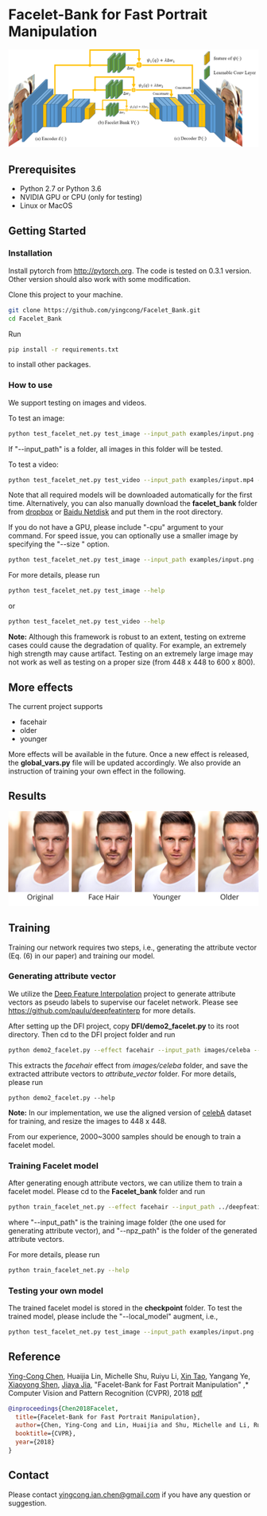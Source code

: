 # Facelet-Bank for Fast Portrait Manipulation

![framework](images/framework.png)

## Prerequisites

- Python 2.7 or Python 3.6
- NVIDIA GPU or CPU (only for testing)
- Linux or MacOS

## Getting Started

### Installation

Install pytorch from <http://pytorch.org>. The code is tested on 0.3.1 version. Other version should also work with some modification. 

Clone this project to your machine. 

```bash
git clone https://github.com/yingcong/Facelet_Bank.git
cd Facelet_Bank
```

Run 

```bash
pip install -r requirements.txt
```

to install other packages.

### How to use

We support testing on images and videos. 

To test an image:

```bash
python test_facelet_net.py test_image --input_path examples/input.png --effect facehair --strength 5
```

If "--input_path" is a folder, all images in this folder will be tested.

To test a video:

```bash
python test_facelet_net.py test_video --input_path examples/input.mp4 --effect facehair --strength 5
```

Note that all required models will be downloaded automatically for the first time. Alternatively, you can also manually download the **facelet_bank** folder from [dropbox](https://www.dropbox.com/sh/zlx22zgunfl0ueh/AACwoywXOFqSzMnasFGFwjkDa?dl=0) or [Baidu Netdisk](https://pan.baidu.com/s/1ec7hVQSnhqbpNg9f93jxzw) and put them in the root directory. 

If you do not have a GPU, please include "-cpu" argument to your command. For speed issue, you can optionally use a smaller image by specifying the "--size " option. 

```bash
python test_facelet_net.py test_image --input_path examples/input.png --effect facehair --strength 5 --size 400,300 -cpu
```

For more details, please run

```bash
python test_facelet_net.py test_image --help
```

or

```bash
python test_facelet_net.py test_video --help
```

**Note:**  Although this framework is robust to an extent, testing on extreme cases could cause the degradation of quality. For example, an extremely high strength may cause artifact. Testing on an extremely large image may not work as well as testing on a proper size (from 448 x 448 to 600 x 800).

## More effects

The current project supports 

- facehair
- older
- younger

More effects will be available in the future. Once a new effect is released, the **global_vars.py** file will be updated accordingly. We also provide an instruction of training your own effect in the following.

## Results

![input](images/example.png )

## Training

Training our network requires two steps, i.e.,  generating the attribute vector (Eq. (6) in our paper) and training our model. 

### Generating attribute vector

We utilize the [Deep Feature Interpolation](https://github.com/paulu/deepfeatinterp) project to generate attribute vectors as pseudo labels to supervise our facelet network. Please see <https://github.com/paulu/deepfeatinterp> for more details. 

After setting up the DFI project, copy **DFI/demo2_facelet.py**  to its root directory. Then cd to the DFI project folder and run 

```bash
python demo2_facelet.py --effect facehair --input_path images/celeba --npz_path attribute_vector
```

This extracts the *facehair* effect from *images/celeba* folder, and save the extracted attribute vectors to *attribute_vector* folder. For more details, please run

```
python demo2_facelet.py --help
```

**Note:** In our implementation, we use the aligned version of [celebA](http://mmlab.ie.cuhk.edu.hk/projects/CelebA.html) dataset for training, and resize the images to 448 x 448. 

From our experience, 2000~3000 samples should be enough to train a facelet model.

### Training Facelet model

After generating enough attribute vectors, we can utilize them to train a facelet model. Please cd to the **Facelet_bank** folder and run 

```bash
python train_facelet_net.py --effect facehair --input_path ../deepfeatinterp/images/celeba --npz_path ../deepfeatinterp/attribute_vector
```

where "--input_path" is the training image folder (the one used for generating attribute vector), and "--npz_path" is the folder of the generated attribute vectors. 

For more details, please run

```bash
python train_facelet_net.py --help
```

### Testing your own model

The trained facelet model is stored in the **checkpoint** folder. To test the trained model, please include the "--local_model" augment, i.e., 

```bash
python test_facelet_net.py test_image --input_path examples/input.png --effect facehair --strength 5 --local_model
```

## Reference

[Ying-Cong Chen](http://www.cse.cuhk.edu.hk/~ycchen), Huaijia Lin, Michelle Shu,  Ruiyu Li, [Xin Tao](http://www.xtao.website), Yangang Ye, [Xiaoyong Shen](http://xiaoyongshen.me), [Jiaya Jia](http://www.cse.cuhk.edu.hk/leojia), "Facelet-Bank for Fast Portrait Manipulation" ,* Computer Vision and Pattern Recognition (CVPR), 2018 [pdf](https://arxiv.org/abs/1803.05576) 

```bibtex
@inproceedings{Chen2018Facelet,
  title={Facelet-Bank for Fast Portrait Manipulation},
  author={Chen, Ying-Cong and Lin, Huaijia and Shu, Michelle and Li, Ruiyu and Tao, Xin and Ye, Yangang and Shen, Xiaoyong and Jia, Jiaya},
  booktitle={CVPR},
  year={2018}
}
```

## Contact

Please contact <yingcong.ian.chen@gmail.com> if you have any question or suggestion. 
